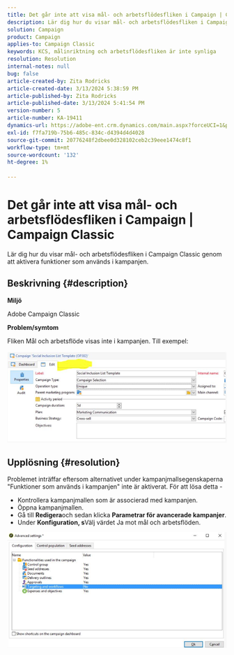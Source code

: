 ```yaml
---
title: Det går inte att visa mål- och arbetsflödesfliken i Campaign | Campaign Classic
description: Lär dig hur du visar mål- och arbetsflödesfliken i Campaign Classicen
solution: Campaign
product: Campaign
applies-to: Campaign Classic
keywords: KCS, målinriktning och arbetsflödesfliken är inte synliga
resolution: Resolution
internal-notes: null
bug: false
article-created-by: Zita Rodricks
article-created-date: 3/13/2024 5:38:59 PM
article-published-by: Zita Rodricks
article-published-date: 3/13/2024 5:41:54 PM
version-number: 5
article-number: KA-19411
dynamics-url: https://adobe-ent.crm.dynamics.com/main.aspx?forceUCI=1&pagetype=entityrecord&etn=knowledgearticle&id=4f849390-60e1-ee11-904c-0022480a227c
exl-id: f7fa719b-75b6-485c-834c-d4394d4d4028
source-git-commit: 20776248f2dbee0d328102ceb2c39eee1474c8f1
workflow-type: tm+mt
source-wordcount: '132'
ht-degree: 1%

---
```


# Det går inte att visa mål- och arbetsflödesfliken i Campaign | Campaign Classic


Lär dig hur du visar mål- och arbetsflödesfliken i Campaign Classic genom att aktivera funktioner som används i kampanjen.

## Beskrivning {#description}


<b>Miljö</b>

Adobe Campaign Classic

<b>Problem/symtom</b>

Fliken Mål och arbetsflöde visas inte i kampanjen. Till exempel:
<br><br>![](assets/___50849390-60e1-ee11-904c-0022480a227c___.png)<br>

## Upplösning {#resolution}


Problemet inträffar eftersom alternativet under kampanjmallsegenskaperna &quot;Funktioner som används i kampanjen&quot; inte är aktiverat. För att lösa detta -

- Kontrollera kampanjmallen som är associerad med kampanjen.
- Öppna kampanjmallen.
- Gå till <b>Redigera</b>och sedan klicka <b>Parametrar för avancerade kampanjer</b>.
- Under <b>Konfiguration, s</b>Välj värdet Ja mot mål och arbetsflöden.


![](assets/f184a935-4ace-ec11-a7b5-00224809c196.png)
